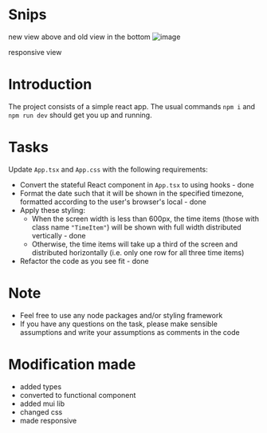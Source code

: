 # Snips
new view above and old view in the bottom
![image](https://github.com/user-attachments/assets/f27d550b-2438-44bb-ac24-5d17a00d450b)

responsive view




# Introduction

The project consists of a simple react app. The usual commands
`npm i` and `npm run dev` should get you up and running.

# Tasks
Update `App.tsx` and `App.css` with the following requirements:

- Convert the stateful React component in `App.tsx` to using hooks - done
- Format the date such that it will be shown in the specified timezone, formatted according to the user's browser's local - done
- Apply these styling:
  - When the screen width is less than 600px, the time items (those with class name `"TimeItem"`) will be shown with full width distributed vertically - done
  - Otherwise, the time items will take up a third of the screen and distributed horizontally (i.e. only one row for all three time items)
- Refactor the code as you see fit - done


# Note
- Feel free to use any node packages and/or styling framework
- If you have any questions on the task, please make sensible assumptions and write your assumptions as comments in the code

# Modification made
- added types
- converted to functional component
- added mui lib
- changed css
- made responsive
